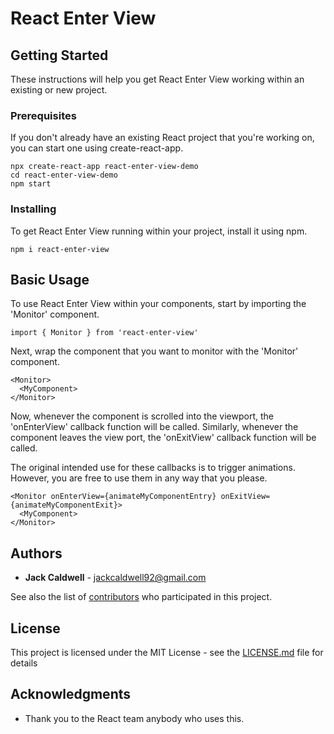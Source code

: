 # React Enter View

## Getting Started

These instructions will help you get React Enter View working within an existing or new project.

### Prerequisites

If you don't already have an existing React project that you're working on, you can start one using create-react-app.

```
npx create-react-app react-enter-view-demo
cd react-enter-view-demo
npm start
```

### Installing

To get React Enter View running within your project, install it using npm.

```
npm i react-enter-view
```

## Basic Usage

To use React Enter View within your components, start by importing the 'Monitor' component.

```
import { Monitor } from 'react-enter-view'
```

Next, wrap the component that you want to monitor with the 'Monitor' component.

```
<Monitor>
  <MyComponent>
</Monitor>
```

Now, whenever the component is scrolled into the viewport, the 'onEnterView' callback function will be called. Similarly, whenever the component leaves the view port, the 'onExitView' callback function will be called.

The original intended use for these callbacks is to trigger animations. However, you are free to use them in any way that you please.

```
<Monitor onEnterView={animateMyComponentEntry} onExitView={animateMyComponentExit}>
  <MyComponent>
</Monitor>
```

## Authors

- **Jack Caldwell** - <jackcaldwell92@gmail.com>

See also the list of [contributors](https://github.com/jackcaldwell92/react-enter-view/contributors) who participated in this project.

## License

This project is licensed under the MIT License - see the [LICENSE.md](LICENSE.md) file for details

## Acknowledgments

- Thank you to the React team anybody who uses this.
